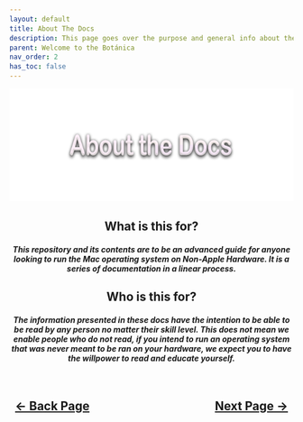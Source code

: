 ```yaml
---
layout: default
title: About The Docs
description: This page goes over the purpose and general info about the Carnations Core Configuration Docs
parent: Welcome to the Botánica
nav_order: 2
has_toc: false
---
```


<style>
  .navigation-container {
    display: flex;
    justify-content: space-between;
    align-items: center;
    width: 100%;
  }
  
  .nav-button {
    margin: 10px;
  }
</style>

<p align="center">
  <img width="650" height="200" src="../../assets/Header-AboutTheDocs.png">
</p>

<h2 align="center">What is this for?</h2>

<h5 align="center">This repository and its contents are to be an advanced guide for anyone looking to run the Mac operating system on Non-Apple Hardware. It is a series of documentation in a linear process.</h5>

<h2 align="center">Who is this for?</h2>

<h5 align="center">The information presented in these docs have the intention to be able to be read by any person no matter their skill level. This does not mean we enable people who do not read, if you intend to run an operating system that was never meant to be ran on your hardware, we expect you to have the willpower to read and educate yourself.</h5>

<h2 align="center">
  <br>
  <div class="navigation-container">
    <a class="nav-button" href="../../">&larr; Back Page</a>
    <a class="nav-button" href="02-SettingExpectations.html">Next Page &rarr;</a>
  </div>
  <br>
</h2>
